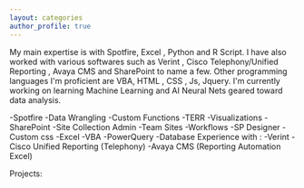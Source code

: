 ```yaml
---
layout: categories
author_profile: true
---
```

<p>
My main expertise is with Spotfire, Excel , Python and R Script. I have also worked with various softwares such as Verint , Cisco Telephony/Unified Reporting , Avaya CMS and SharePoint to name a few. Other programming languages I'm proficient are VBA, HTML , CSS , Js, Jquery. I'm currently working on learning Machine Learning and AI Neural Nets geared toward data analysis.</p>


-Spotfire
    -Data Wrangling
    -Custom Functions
    -TERR
    -Visualizations
-SharePoint
    -Site Collection Admin
    -Team Sites
    -Workflows
    -SP Designer
    -Custom css
-Excel
    -VBA
    -PowerQuery
-Database Experience with :
    -Verint
    -Cisco Unified Reporting (Telephony)
    -Avaya CMS (Reporting Automation Excel)

Projects:
